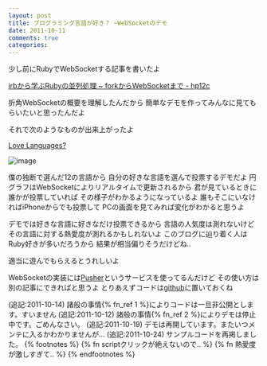 ```yaml
---
layout: post
title: プログラミング言語が好き？ ~WebSocketのデモ
date: 2011-10-11
comments: true
categories:
---
```



少し前にRubyでWebSocketする記事を書いたよ

[irbから学ぶRubyの並列処理 ~ forkからWebSocketまで - hp12c](http://d.hatena.ne.jp/keyesberry/20110929/p1)

折角WebSocketの概要を理解したんだから
簡単なデモを作ってみんなに見てもらいたいと思ったんだよ

それで次のようなものが出来上がったよ

[Love Languages?](http://lovelang.heroku.com/)

![image](http://img.f.hatena.ne.jp/images/fotolife/k/keyesberry/20111011/20111011180850.png)


僕の独断で選んだ12の言語から
自分の好きな言語を選んで投票するデモだよ
円グラフはWebSocketによりリアルタイムで更新されるから
君が見ているときに誰かが投票していれば
その様子がわかるようになっているよ
誰もそこにいなければiPhoneからでも投票して
PCの画面を見てみれば変化がわかると思うよ

デモでは好きな言語に好きなだけ投票できるから
言語の人気度は測れないけど
その言語に対する熱愛度が測れるかもしれないよ
このブログに辿り着く人はRuby好きが多いだろうから
結果が相当偏りそうだけどね..

適当に遊んでもらえるとうれしいよ

WebSocketの実装には[Pusher](http://pusher.com/)というサービスを使ってるんだけど
その使い方は別の記事にできればと思うよ
とりあえずコードは[github](https://github.com/melborne/LoveLang)に置いておくね

(追記:2011-10-14) 諸般の事情{% fn_ref 1 %}によりコードは一旦非公開とします。すいません
(追記:2011-10-12) 諸般の事情{% fn_ref 2 %}によりデモは停止中です。ごめんなさい。
(追記:2011-10-19) デモは再開しています。またいつメンテに入るかわかりませんが...
(追記:2011-10-24) サンプルコードを再掲しました。
{% footnotes %}
   {% fn scriptクリックが絶えないので.. %}
   {% fn 熱愛度が激しすぎて.. %}
{% endfootnotes %}
